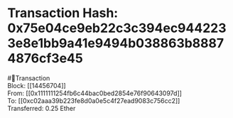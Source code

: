 
Transaction Hash: 0x75e04ce9eb22c3c394ec9442233e8e1bb9a41e9494b038863b88874876cf3e45
====================================================================================
  
#💸Transaction  
Block: [[14456704]]  
From: [[0x1111111254fb6c44bac0bed2854e76f90643097d]]  
To: [[0xc02aaa39b223fe8d0a0e5c4f27ead9083c756cc2]]  
Transferred: 0.25 Ether